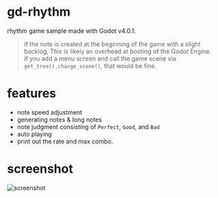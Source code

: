 # gd-rhythm
rhythm game sample made with Godot v4.0.1.  
> if the note is created at the beginning of the game with a slight backlog, This is likely an overhead at booting of the Godot Engine.  
> if you add a menu screen and call the game scene via `get_tree().change_scene()`, that would be fine.
# features
- note speed adjustment
- generating notes & long notes
- note judgment consisting of `Perfect`, `Good`, and `Bad`
- auto playing
- print out the rate and max combo.
# screenshot
![screenshot](https://github.com/scenent/gd-rhythm/assets/122899976/893eae27-29ca-4e08-aa41-0719aeeb27db)
